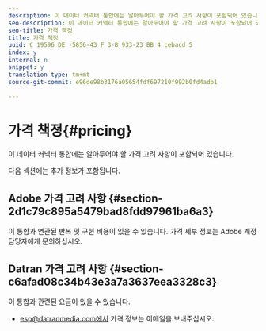 ```yaml
---
description: 이 데이터 커넥터 통합에는 알아두어야 할 가격 고려 사항이 포함되어 있습니다.
seo-description: 이 데이터 커넥터 통합에는 알아두어야 할 가격 고려 사항이 포함되어 있습니다.
seo-title: 가격 책정
title: 가격 책정
uuid: C 19596 DE -5856-43 F 3-B 933-23 BB 4 cebacd 5
index: y
internal: n
snippet: y
translation-type: tm+mt
source-git-commit: e96de98b3176a05654fdf697210f992b0fd4adb1

---
```



# 가격 책정{#pricing}

이 데이터 커넥터 통합에는 알아두어야 할 가격 고려 사항이 포함되어 있습니다.

다음 섹션에는 추가 정보가 포함됩니다.

## Adobe 가격 고려 사항 {#section-2d1c79c895a5479bad8fdd97961ba6a3}

이 통합과 연관된 반복 및 구현 비용이 있을 수 있습니다. 가격 세부 정보는 Adobe 계정 담당자에게 문의하십시오.

## Datran 가격 고려 사항 {#section-c6afad08c34b43e3a7a3637eea3328c3}

이 통합과 관련된 요금이 있을 수 있습니다.

* esp@datranmedia.com에서 가격 정보는 이메일을 보내주십시오.

